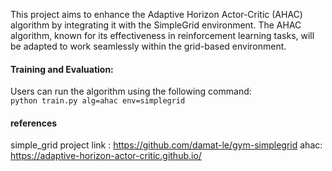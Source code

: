 This project aims to enhance the Adaptive Horizon Actor-Critic (AHAC) algorithm by integrating it with the SimpleGrid environment. The AHAC algorithm, known for its effectiveness in reinforcement learning tasks, will be adapted to work seamlessly within the grid-based environment.

#### Training and Evaluation: 
Users can run the algorithm using the following command:<br>
```python train.py alg=ahac env=simplegrid``` <br> 
#### references 
 simple_grid project link : https://github.com/damat-le/gym-simplegrid 
ahac: https://adaptive-horizon-actor-critic.github.io/
